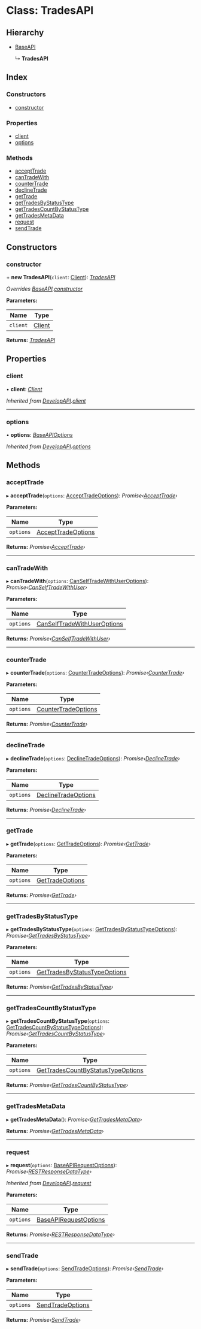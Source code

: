 
# Class: TradesAPI

## Hierarchy

* [BaseAPI](_client_apis_baseapi_.baseapi.md)

  ↳ **TradesAPI**

## Index

### Constructors

* [constructor](_client_apis_tradesapi_.tradesapi.md#constructor)

### Properties

* [client](_client_apis_tradesapi_.tradesapi.md#client)
* [options](_client_apis_tradesapi_.tradesapi.md#options)

### Methods

* [acceptTrade](_client_apis_tradesapi_.tradesapi.md#accepttrade)
* [canTradeWith](_client_apis_tradesapi_.tradesapi.md#cantradewith)
* [counterTrade](_client_apis_tradesapi_.tradesapi.md#countertrade)
* [declineTrade](_client_apis_tradesapi_.tradesapi.md#declinetrade)
* [getTrade](_client_apis_tradesapi_.tradesapi.md#gettrade)
* [getTradesByStatusType](_client_apis_tradesapi_.tradesapi.md#gettradesbystatustype)
* [getTradesCountByStatusType](_client_apis_tradesapi_.tradesapi.md#gettradescountbystatustype)
* [getTradesMetaData](_client_apis_tradesapi_.tradesapi.md#gettradesmetadata)
* [request](_client_apis_tradesapi_.tradesapi.md#request)
* [sendTrade](_client_apis_tradesapi_.tradesapi.md#sendtrade)

## Constructors

### <a id="constructor" name="constructor"></a>  constructor

\+ **new TradesAPI**(`client`: [Client](_client_client_.client.md)): *[TradesAPI](_client_apis_tradesapi_.tradesapi.md)*

*Overrides [BaseAPI](_client_apis_baseapi_.baseapi.md).[constructor](_client_apis_baseapi_.baseapi.md#constructor)*

**Parameters:**

Name | Type |
------ | ------ |
`client` | [Client](_client_client_.client.md) |

**Returns:** *[TradesAPI](_client_apis_tradesapi_.tradesapi.md)*

## Properties

### <a id="client" name="client"></a>  client

• **client**: *[Client](_client_client_.client.md)*

*Inherited from [DevelopAPI](_client_apis_developapi_.developapi.md).[client](_client_apis_developapi_.developapi.md#client)*

___

### <a id="options" name="options"></a>  options

• **options**: *[BaseAPIOptions](../modules/_interfaces_apiinterfaces_.md#baseapioptions)*

*Inherited from [DevelopAPI](_client_apis_developapi_.developapi.md).[options](_client_apis_developapi_.developapi.md#options)*

## Methods

### <a id="accepttrade" name="accepttrade"></a>  acceptTrade

▸ **acceptTrade**(`options`: [AcceptTradeOptions](../modules/_client_apis_tradesapi_.md#accepttradeoptions)): *Promise‹[AcceptTrade](../modules/_client_apis_tradesapi_.md#accepttrade)›*

**Parameters:**

Name | Type |
------ | ------ |
`options` | [AcceptTradeOptions](../modules/_client_apis_tradesapi_.md#accepttradeoptions) |

**Returns:** *Promise‹[AcceptTrade](../modules/_client_apis_tradesapi_.md#accepttrade)›*

___

### <a id="cantradewith" name="cantradewith"></a>  canTradeWith

▸ **canTradeWith**(`options`: [CanSelfTradeWithUserOptions](../modules/_client_apis_tradesapi_.md#canselftradewithuseroptions)): *Promise‹[CanSelfTradeWithUser](../modules/_client_apis_tradesapi_.md#canselftradewithuser)›*

**Parameters:**

Name | Type |
------ | ------ |
`options` | [CanSelfTradeWithUserOptions](../modules/_client_apis_tradesapi_.md#canselftradewithuseroptions) |

**Returns:** *Promise‹[CanSelfTradeWithUser](../modules/_client_apis_tradesapi_.md#canselftradewithuser)›*

___

### <a id="countertrade" name="countertrade"></a>  counterTrade

▸ **counterTrade**(`options`: [CounterTradeOptions](../modules/_client_apis_tradesapi_.md#countertradeoptions)): *Promise‹[CounterTrade](../modules/_client_apis_tradesapi_.md#countertrade)›*

**Parameters:**

Name | Type |
------ | ------ |
`options` | [CounterTradeOptions](../modules/_client_apis_tradesapi_.md#countertradeoptions) |

**Returns:** *Promise‹[CounterTrade](../modules/_client_apis_tradesapi_.md#countertrade)›*

___

### <a id="declinetrade" name="declinetrade"></a>  declineTrade

▸ **declineTrade**(`options`: [DeclineTradeOptions](../modules/_client_apis_tradesapi_.md#declinetradeoptions)): *Promise‹[DeclineTrade](../modules/_client_apis_tradesapi_.md#declinetrade)›*

**Parameters:**

Name | Type |
------ | ------ |
`options` | [DeclineTradeOptions](../modules/_client_apis_tradesapi_.md#declinetradeoptions) |

**Returns:** *Promise‹[DeclineTrade](../modules/_client_apis_tradesapi_.md#declinetrade)›*

___

### <a id="gettrade" name="gettrade"></a>  getTrade

▸ **getTrade**(`options`: [GetTradeOptions](../modules/_client_apis_tradesapi_.md#gettradeoptions)): *Promise‹[GetTrade](../modules/_client_apis_tradesapi_.md#gettrade)›*

**Parameters:**

Name | Type |
------ | ------ |
`options` | [GetTradeOptions](../modules/_client_apis_tradesapi_.md#gettradeoptions) |

**Returns:** *Promise‹[GetTrade](../modules/_client_apis_tradesapi_.md#gettrade)›*

___

### <a id="gettradesbystatustype" name="gettradesbystatustype"></a>  getTradesByStatusType

▸ **getTradesByStatusType**(`options`: [GetTradesByStatusTypeOptions](../modules/_client_apis_tradesapi_.md#gettradesbystatustypeoptions)): *Promise‹[GetTradesByStatusType](../modules/_client_apis_tradesapi_.md#gettradesbystatustype)›*

**Parameters:**

Name | Type |
------ | ------ |
`options` | [GetTradesByStatusTypeOptions](../modules/_client_apis_tradesapi_.md#gettradesbystatustypeoptions) |

**Returns:** *Promise‹[GetTradesByStatusType](../modules/_client_apis_tradesapi_.md#gettradesbystatustype)›*

___

### <a id="gettradescountbystatustype" name="gettradescountbystatustype"></a>  getTradesCountByStatusType

▸ **getTradesCountByStatusType**(`options`: [GetTradesCountByStatusTypeOptions](../modules/_client_apis_tradesapi_.md#gettradescountbystatustypeoptions)): *Promise‹[GetTradesCountByStatusType](../modules/_client_apis_tradesapi_.md#gettradescountbystatustype)›*

**Parameters:**

Name | Type |
------ | ------ |
`options` | [GetTradesCountByStatusTypeOptions](../modules/_client_apis_tradesapi_.md#gettradescountbystatustypeoptions) |

**Returns:** *Promise‹[GetTradesCountByStatusType](../modules/_client_apis_tradesapi_.md#gettradescountbystatustype)›*

___

### <a id="gettradesmetadata" name="gettradesmetadata"></a>  getTradesMetaData

▸ **getTradesMetaData**(): *Promise‹[GetTradesMetaData](../modules/_client_apis_tradesapi_.md#gettradesmetadata)›*

**Returns:** *Promise‹[GetTradesMetaData](../modules/_client_apis_tradesapi_.md#gettradesmetadata)›*

___

### <a id="request" name="request"></a>  request

▸ **request**(`options`: [BaseAPIRequestOptions](../modules/_client_apis_baseapi_.md#baseapirequestoptions)): *Promise‹[RESTResponseDataType](../modules/_interfaces_restinterfaces_.md#restresponsedatatype)›*

*Inherited from [DevelopAPI](_client_apis_developapi_.developapi.md).[request](_client_apis_developapi_.developapi.md#request)*

**Parameters:**

Name | Type |
------ | ------ |
`options` | [BaseAPIRequestOptions](../modules/_client_apis_baseapi_.md#baseapirequestoptions) |

**Returns:** *Promise‹[RESTResponseDataType](../modules/_interfaces_restinterfaces_.md#restresponsedatatype)›*

___

### <a id="sendtrade" name="sendtrade"></a>  sendTrade

▸ **sendTrade**(`options`: [SendTradeOptions](../modules/_client_apis_tradesapi_.md#sendtradeoptions)): *Promise‹[SendTrade](../modules/_client_apis_tradesapi_.md#sendtrade)›*

**Parameters:**

Name | Type |
------ | ------ |
`options` | [SendTradeOptions](../modules/_client_apis_tradesapi_.md#sendtradeoptions) |

**Returns:** *Promise‹[SendTrade](../modules/_client_apis_tradesapi_.md#sendtrade)›*
